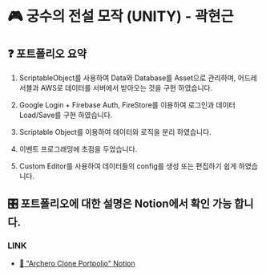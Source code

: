 # 🎮 궁수의 전설 모작 (UNITY) - 곽현근   

## ❓ 포트폴리오 요약

1. ScriptableObject를 사용하여 Data와 Database를 Asset으로 관리하며, 
어드레서블과 AWS로 데이터를 서버에서 받아오는 것을 구현 하였습니다.  

2. Google Login + Firebase Auth, FireStore를 이용하여 로그인과 데이터 Load/Save를 구현 하였습니다.

3. Scriptable Object를 이용하여 데이터와 로직을 분리 하였습니다.

4. 이벤트 프로그래밍에 초점을 두었습니다.

5. Custom Editor를 사용하여 데이터들의 config를 생성 또는 편집하기 쉽게 하였습니다.


## 🎛 포트폴리오에 대한 설명은 Notion에서 확인 가능 합니다.
### LINK
- [🚗 "Archero Clone Portpolio" Notion](https://www.notion.so/hyeonsgameportfolio/Archero-Clone-Unity-Client-Portfolio-5ea50979489c44719e1150b6c1b13c35)   


